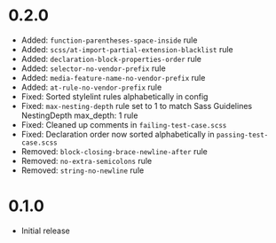 # 0.2.0

- Added: `function-parentheses-space-inside` rule
- Added: `scss/at-import-partial-extension-blacklist` rule
- Added: `declaration-block-properties-order` rule
- Added: `selector-no-vendor-prefix` rule
- Added: `media-feature-name-no-vendor-prefix` rule
- Added: `at-rule-no-vendor-prefix` rule
- Fixed: Sorted stylelint rules alphabetically in config
- Fixed: `max-nesting-depth` rule set to 1 to match Sass Guidelines NestingDepth max_depth: 1 rule
- Fixed: Cleaned up comments in `failing-test-case.scss`
- Fixed: Declaration order now sorted alphabetically in `passing-test-case.scss`
- Removed: `block-closing-brace-newline-after` rule
- Removed: `no-extra-semicolons` rule
- Removed: `string-no-newline` rule

# 0.1.0

- Initial release
